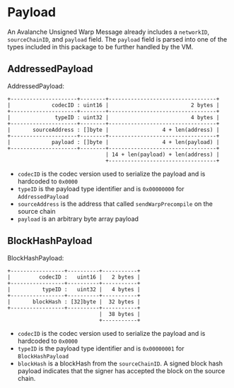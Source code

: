 # Payload

An Avalanche Unsigned Warp Message already includes a `networkID`, `sourceChainID`, and `payload` field. The `payload` field is parsed into one of the types included in this package to be further handled by the VM.

## AddressedPayload

AddressedPayload:
```
+---------------------+--------+----------------------------------+
|             codecID : uint16 |                          2 bytes |
+---------------------+--------+----------------------------------+
|              typeID : uint32 |                          4 bytes |
+---------------------+--------+----------------------------------+
|       sourceAddress : []byte |                 4 + len(address) |
+---------------------+--------+----------------------------------+
|             payload : []byte |                 4 + len(payload) |
+---------------------+--------+----------------------------------+
                               | 14 + len(payload) + len(address) |
                               +----------------------------------+
```

- `codecID` is the codec version used to serialize the payload and is hardcoded to `0x0000`
- `typeID` is the payload type identifier and is `0x00000000` for `AddressedPayload`
- `sourceAddress` is the address that called `sendWarpPrecompile` on the source chain
- `payload` is an arbitrary byte array payload

## BlockHashPayload

BlockHashPayload:
```
+-----------------+----------+-----------+
|         codecID :   uint16 |   2 bytes |
+-----------------+----------+-----------+
|          typeID :   uint32 |   4 bytes |
+-----------------+----------+-----------+
|       blockHash : [32]byte |  32 bytes |
+-----------------+----------+-----------+
                             |  38 bytes |
                             +-----------+
```

- `codecID` is the codec version used to serialize the payload and is hardcoded to `0x0000`
- `typeID` is the payload type identifier and is `0x00000001` for `BlockHashPayload`
- `blockHash` is a blockHash from the `sourceChainID`. A signed block hash payload indicates that the signer has accepted the block on the source chain.

